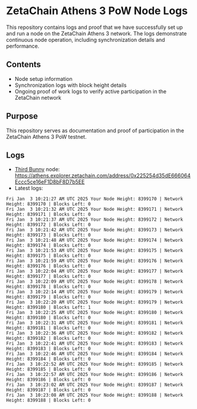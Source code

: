 # ZetaChain Athens 3 PoW Node Logs
This repository contains logs and proof that we have successfully set up and run a node on the ZetaChain Athens 3 network. The logs demonstrate continuous node operation, including synchronization details and performance.

## Contents
- Node setup information
- Synchronization logs with block height details
- Ongoing proof of work logs to verify active participation in the ZetaChain network

## Purpose
This repository serves as documentation and proof of participation in the ZetaChain Athens 3 PoW testnet.

## Logs

- [Third Bunny](https://thirdbunny.xyz/) node: https://athens.explorer.zetachain.com/address/0x225254d35dE666064Eccc5ce16eF1D8bF8D7b5EE
- Latest logs:
```
Fri Jan  3 10:21:27 AM UTC 2025 Your Node Height: 8399170 | Network Height: 8399170 | Blocks Left: 0
Fri Jan  3 10:21:32 AM UTC 2025 Your Node Height: 8399171 | Network Height: 8399171 | Blocks Left: 0
Fri Jan  3 10:21:37 AM UTC 2025 Your Node Height: 8399172 | Network Height: 8399172 | Blocks Left: 0
Fri Jan  3 10:21:42 AM UTC 2025 Your Node Height: 8399173 | Network Height: 8399173 | Blocks Left: 0
Fri Jan  3 10:21:48 AM UTC 2025 Your Node Height: 8399174 | Network Height: 8399174 | Blocks Left: 0
Fri Jan  3 10:21:53 AM UTC 2025 Your Node Height: 8399175 | Network Height: 8399175 | Blocks Left: 0
Fri Jan  3 10:21:59 AM UTC 2025 Your Node Height: 8399176 | Network Height: 8399176 | Blocks Left: 0
Fri Jan  3 10:22:04 AM UTC 2025 Your Node Height: 8399177 | Network Height: 8399177 | Blocks Left: 0
Fri Jan  3 10:22:09 AM UTC 2025 Your Node Height: 8399178 | Network Height: 8399178 | Blocks Left: 0
Fri Jan  3 10:22:14 AM UTC 2025 Your Node Height: 8399179 | Network Height: 8399179 | Blocks Left: 0
Fri Jan  3 10:22:20 AM UTC 2025 Your Node Height: 8399179 | Network Height: 8399180 | Blocks Left: 1
Fri Jan  3 10:22:25 AM UTC 2025 Your Node Height: 8399180 | Network Height: 8399180 | Blocks Left: 0
Fri Jan  3 10:22:31 AM UTC 2025 Your Node Height: 8399181 | Network Height: 8399181 | Blocks Left: 0
Fri Jan  3 10:22:36 AM UTC 2025 Your Node Height: 8399182 | Network Height: 8399182 | Blocks Left: 0
Fri Jan  3 10:22:41 AM UTC 2025 Your Node Height: 8399183 | Network Height: 8399183 | Blocks Left: 0
Fri Jan  3 10:22:46 AM UTC 2025 Your Node Height: 8399184 | Network Height: 8399184 | Blocks Left: 0
Fri Jan  3 10:22:52 AM UTC 2025 Your Node Height: 8399185 | Network Height: 8399185 | Blocks Left: 0
Fri Jan  3 10:22:57 AM UTC 2025 Your Node Height: 8399186 | Network Height: 8399186 | Blocks Left: 0
Fri Jan  3 10:23:02 AM UTC 2025 Your Node Height: 8399187 | Network Height: 8399187 | Blocks Left: 0
Fri Jan  3 10:23:08 AM UTC 2025 Your Node Height: 8399188 | Network Height: 8399188 | Blocks Left: 0
```
